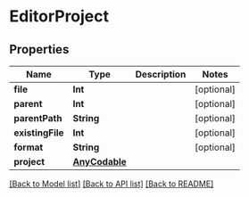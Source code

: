 # EditorProject

## Properties

Name | Type | Description | Notes
------------ | ------------- | ------------- | -------------
**file** | **Int** |  | [optional] 
**parent** | **Int** |  | [optional] 
**parentPath** | **String** |  | [optional] 
**existingFile** | **Int** |  | [optional] 
**format** | **String** |  | [optional] 
**project** | [**AnyCodable**](.md) |  | 

[[Back to Model list]](../#documentation-for-models) [[Back to API list]](../#documentation-for-api-endpoints) [[Back to README]](../)


